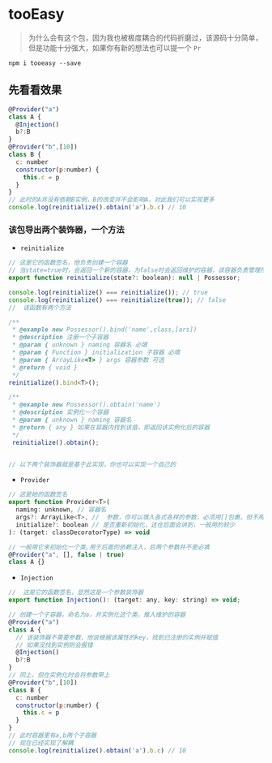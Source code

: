 # tooEasy

> 为什么会有这个包，因为我也被极度耦合的代码折磨过，该源码十分简单，但是功能十分强大，如果你有新的想法也可以提一个 `Pr`

`npm i tooeasy --save`
## 先看看效果

```javascript
@Provider("a")
class A {
  @Injection()
  b?:B
}
@Provider("b",[10])
class B {
  c: number
  constructor(p:number) {
    this.c = p
  }
}
// 此时的A并没有依赖B实例，B的改变并不会影响A，对此我们可以实现更多
console.log(reinitialize().obtain('a').b.c) // 10
```

### 该包导出两个装饰器，一个方法

- `reinitialize`

```javascript
// 这是它的函数签名，他负责创建一个容器
// 当state=true时，会返回一个新的容器，为false时会返回维护的容器，该容器负责管理所有状态和依赖
export function reinitialize(state?: boolean): null | Possessor;
```

```javascript
console.log(reinitialize() === reinitialize()); // true
console.log(reinitialize() === reinitialize(true)); // false
//  该函数有两个方法

/**
 * @example new Possessor().bind('name',class,[ars])
 * @description 注册一个子容器
 * @param { unknown } naming 容器名 必填
 * @param { Function } initialization 子容器 必填
 * @param { ArrayLike<T> } args 容器参数 可选
 * @return { void }
 */
reinitialize().bind<T>();

/**
 * @example new Possessor().obtain('name')
 * @description 实例化一个容器
 * @param { unknown } naming 容器名
 * @return { any } 如果在容器内找到该值，即返回该实例化后的容器
 */
 reinitialize().obtain();


// 以下两个装饰器就是基于此实现，你也可以实现一个自己的
```

- `Provider`

```javascript
// 这是她的函数签名
export function Provider<T>(
  naming: unknown, // 容器名
  args?: ArrayLike<T>, //  参数，你可以填入各式各样的参数，必须用[]包裹，但不用担心，你的参数不会变为数组，我会帮你处理
  initialize?: boolean // 是否重新初始化，这在后面会讲到，一般用的较少
): (target: classDecoratorType) => void
```

```javascript
// 一般用它来初始化一个类,用于后面的依赖注入，后两个参数并不是必填
@Provider("a", [], false | true)
class A {}
```

- `Injection`

```javascript
//  这是它的函数签名，显然这是一个参数装饰器
export function Injection(): (target: any, key: string) => void;
```

```javascript
// 创建一个子容器，命名为a，并实例化这个类，推入维护的容器
@Provider("a")
class A {
  // 该装饰器不需要参数，他说根据该属性的key，找到已注册的实例并赋值
  // 如果没找到实例则会报错
  @Injection()
  b?:B
}
// 同上，但在实例化时会将参数带上
@Provider("b",[10])
class B {
  c: number
  constructor(p:number) {
    this.c = p
  }
}
// 此时容器里有a,b两个子容器
// 现在已经实现了解耦
console.log(reinitialize().obtain('a').b.c) // 10
```
